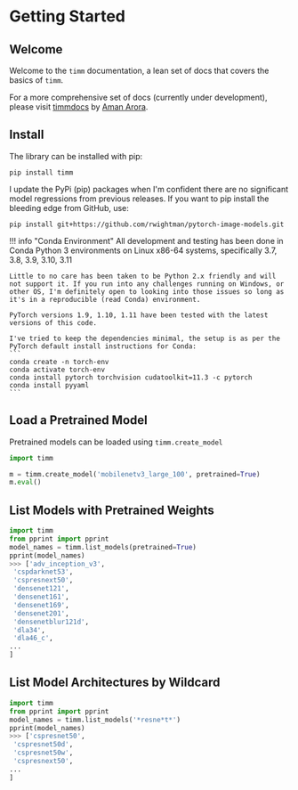# Getting Started

## Welcome

Welcome to the `timm` documentation, a lean set of docs that covers the basics of `timm`.

For a more comprehensive set of docs (currently under development), please visit [timmdocs](http://timm.fast.ai) by [Aman Arora](https://github.com/amaarora).

## Install

The library can be installed with pip:

```
pip install timm
```

I update the PyPi (pip) packages when I'm confident there are no significant model regressions from previous releases. If you want to pip install the bleeding edge from GitHub, use:
```
pip install git+https://github.com/rwightman/pytorch-image-models.git
```

!!! info "Conda Environment"
    All development and testing has been done in Conda Python 3 environments on Linux x86-64 systems, specifically 3.7, 3.8, 3.9, 3.10, 3.11

    Little to no care has been taken to be Python 2.x friendly and will not support it. If you run into any challenges running on Windows, or other OS, I'm definitely open to looking into those issues so long as it's in a reproducible (read Conda) environment.

    PyTorch versions 1.9, 1.10, 1.11 have been tested with the latest versions of this code.

    I've tried to keep the dependencies minimal, the setup is as per the PyTorch default install instructions for Conda:
    ```
    conda create -n torch-env
    conda activate torch-env
    conda install pytorch torchvision cudatoolkit=11.3 -c pytorch
    conda install pyyaml
    ```

## Load a Pretrained Model

Pretrained models can be loaded using `timm.create_model`

```python
import timm

m = timm.create_model('mobilenetv3_large_100', pretrained=True)
m.eval()
```

## List Models with Pretrained Weights
```python
import timm
from pprint import pprint
model_names = timm.list_models(pretrained=True)
pprint(model_names)
>>> ['adv_inception_v3',
 'cspdarknet53',
 'cspresnext50',
 'densenet121',
 'densenet161',
 'densenet169',
 'densenet201',
 'densenetblur121d',
 'dla34',
 'dla46_c',
...
]
```

## List Model Architectures by Wildcard
```python
import timm
from pprint import pprint
model_names = timm.list_models('*resne*t*')
pprint(model_names)
>>> ['cspresnet50',
 'cspresnet50d',
 'cspresnet50w',
 'cspresnext50',
...
]
```
